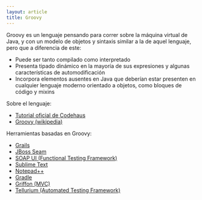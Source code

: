 ```yaml
---
layout: article
title: Groovy
---
```

Groovy es un lenguaje pensando para correr sobre la máquina virtual de Java, y con un modelo de objetos y sintaxis similar a la de aquel lenguaje, pero que a diferencia de este:

-   Puede ser tanto compilado como interpretado
-   Presenta tipado dinámico en la mayoría de sus expresiones y algunas características de automodificación
-   Incorpora elementos ausentes en Java que deberían estar presenten en cualquier lenguaje moderno orientado a objetos, como bloques de código y mixins

Sobre el lenguaje:

-   [Tutorial oficial de Codehaus](http://groovy.codehaus.org/Getting+Started+Guide)
-   [Groovy (wikipedia)](http://n.wikipedia.org/wiki/Groovy_(programming_language))

Herramientas basadas en Groovy:

-   [Grails](http://grails.org/)
-   [JBoss Seam](http://docs.jboss.org/seam/2.0.2.GA/reference/en-US/html/groovy.html)
-   [SOAP UI (Functional Testing Framework)](http://www.soapui.org/)
-   [Sublime Text](http://www.sublimetext.com/)
-   [Notepad++](http://www.notepad-plus-plus.org/)
-   [Gradle](http://www.gradle.org/)
-   [Griffon (MVC)](http://griffon.codehaus.org/)
-   [Tellurium (Automated Testing Framework)](http://code.google.com/p/aost/)

